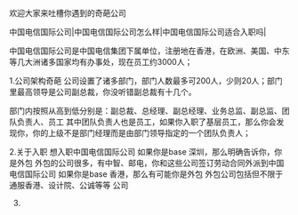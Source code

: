 欢迎大家来吐槽你遇到的奇葩公司

中国电信国际公司|中国电信国际公司怎么样|中国电信国际公司适合入职吗|

中国电信国际公司是中国电信集团下属单位，注册地在香港，在欧洲、美国、中东等几大洲诸多国家均有办事处，现在员工约3000人；

1.公司架构奇葩
公司设置了诸多部门，部门人数最多可200人，少则20人；部门里最高领导是公司副总裁，你没听错副总裁有十几个。

部门内按照从高到低分别是：副总裁、总经理、副总经理、业务总监、副总监、团队负责人、员工
其中团队负责人也是员工，如果你入职了基层员工，那么你会发现你，你的上级不是部门经理而是由部门领导指定的一个团队负责人；

2.关于入职
想入职中国电信国际公司
如果你是base 深圳，那么明确告诉你，你是外包
外包的公司很多，有中智、邮电，你和这些公司签订劳动合同外派到中国电信国际公司
如果你是base 香港，那么有可能你是外包
外包公司包括但不限于 通服香港、设计院、公诚等等 公司

3.

